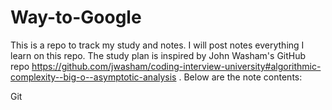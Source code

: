 # Way-to-Google
This is a repo to track my study and notes. I will post notes everything I learn on this repo. The study plan is inspired by John Washam's GitHub repo https://github.com/jwasham/coding-interview-university#algorithmic-complexity--big-o--asymptotic-analysis . Below are the note contents:

Git
